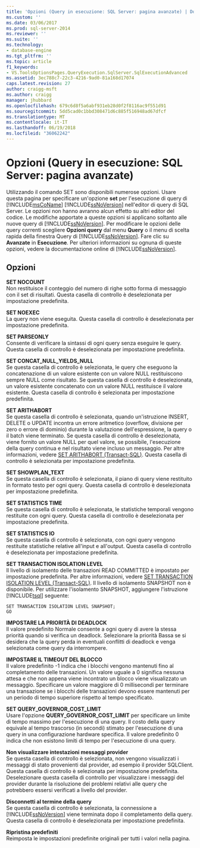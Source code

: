```yaml
---
title: 'Opzioni (Query in esecuzione: SQL Server: pagina avanzate) | Documenti Microsoft'
ms.custom: ''
ms.date: 03/06/2017
ms.prod: sql-server-2014
ms.reviewer: ''
ms.suite: ''
ms.technology:
- database-engine
ms.tgt_pltfrm: ''
ms.topic: article
f1_keywords:
- VS.ToolsOptionsPages.QueryExecution.SqlServer.SqlExecutionAdvanced
ms.assetid: 3ec788c7-22c3-4216-9ad0-81a168d17074
caps.latest.revision: 27
author: craigg-msft
ms.author: craigg
manager: jhubbard
ms.openlocfilehash: 679c6d8f5a6abf931eb28d0f2f8116ac9f551d91
ms.sourcegitcommit: 5dd5cad0c1bbd308471d6c885f516948ad67dfcf
ms.translationtype: MT
ms.contentlocale: it-IT
ms.lasthandoff: 06/19/2018
ms.locfileid: "36062242"
---
```

# <a name="options-query-executionsql-serveradvanced-page"></a>Opzioni (Query in esecuzione: SQL Server: pagina avanzate)
  Utilizzando il comando SET sono disponibili numerose opzioni. Usare questa pagina per specificare un'opzione **set** per l'esecuzione di query di [!INCLUDE[msCoName](../includes/msconame-md.md)] [!INCLUDE[ssNoVersion](../includes/ssnoversion-md.md)] nell'editor di query di SQL Server. Le opzioni non hanno avranno alcun effetto su altri editor del codice. Le modifiche apportate a queste opzioni si applicano soltanto alle nuove query di [!INCLUDE[ssNoVersion](../includes/ssnoversion-md.md)]. Per modificare le opzioni delle query correnti scegliere **Opzioni query** dal menu **Query** o il menu di scelta rapida della finestra Query di [!INCLUDE[ssNoVersion](../includes/ssnoversion-md.md)]. Fare clic su **Avanzate** in **Esecuzione**. Per ulteriori informazioni su ognuna di queste opzioni, vedere la documentazione online di [!INCLUDE[ssNoVersion](../includes/ssnoversion-md.md)].  
  
## <a name="options"></a>Opzioni  
 **SET NOCOUNT**  
 Non restituisce il conteggio del numero di righe sotto forma di messaggio con il set di risultati. Questa casella di controllo è deselezionata per impostazione predefinita.  
  
 **SET NOEXEC**  
 La query non viene eseguita. Questa casella di controllo è deselezionata per impostazione predefinita.  
  
 **SET PARSEONLY**  
 Consente di verificare la sintassi di ogni query senza eseguire le query. Questa casella di controllo è deselezionata per impostazione predefinita.  
  
 **SET CONCAT_NULL_YIELDS_NULL**  
 Se questa casella di controllo è selezionata, le query che eseguono la concatenazione di un valore esistente con un valore NULL restituiscono sempre NULL come risultato. Se questa casella di controllo è deselezionata, un valore esistente concatenato con un valore NULL restituisce il valore esistente. Questa casella di controllo è selezionata per impostazione predefinita.  
  
 **SET ARITHABORT**  
 Se questa casella di controllo è selezionata, quando un'istruzione INSERT, DELETE o UPDATE incontra un errore aritmetico (overflow, divisione per zero o errore di dominio) durante la valutazione dell'espressione, la query o il batch viene terminato. Se questa casella di controllo è deselezionata, viene fornito un valore NULL per quel valore, se possibile, l'esecuzione della query continua e nel risultato viene incluso un messaggio. Per altre informazioni, vedere [SET ARITHABORT &#40;Transact-SQL&#41;](/sql/t-sql/statements/set-arithabort-transact-sql). Questa casella di controllo è selezionata per impostazione predefinita.  
  
 **SET SHOWPLAN_TEXT**  
 Se questa casella di controllo è selezionata, il piano di query viene restituito in formato testo per ogni query. Questa casella di controllo è deselezionata per impostazione predefinita.  
  
 **SET STATISTICS TIME**  
 Se questa casella di controllo è selezionata, le statistiche temporali vengono restituite con ogni query. Questa casella di controllo è deselezionata per impostazione predefinita.  
  
 **SET STATISTICS IO**  
 Se questa casella di controllo è selezionata, con ogni query vengono restituite statistiche relative all'input e all'output. Questa casella di controllo è deselezionata per impostazione predefinita.  
  
 **SET TRANSACTION ISOLATION LEVEL**  
 Il livello di isolamento delle transazioni READ COMMITTED è impostato per impostazione predefinita. Per altre informazioni, vedere [SET TRANSACTION ISOLATION LEVEL &#40;Transact-SQL&#41;](/sql/t-sql/statements/set-transaction-isolation-level-transact-sql). Il livello di isolamento SNAPSHOT non è disponibile. Per utilizzare l'isolamento SNAPSHOT, aggiungere l'istruzione [!INCLUDE[tsql](../includes/tsql-md.md)] seguente:  
  
```  
SET TRANSACTION ISOLATION LEVEL SNAPSHOT;  
GO  
```  
  
 **IMPOSTARE LA PRIORITÀ DI DEADLOCK**  
 Il valore predefinito Normale consente a ogni query di avere la stessa priorità quando si verifica un deadlock. Selezionare la priorità Bassa se si desidera che la query perda in eventuali conflitti di deadlock e venga selezionata come query da interrompere.  
  
 **IMPOSTARE IL TIMEOUT DEL BLOCCO**  
 Il valore predefinito -1 indica che i blocchi vengono mantenuti fino al completamento delle transazioni. Un valore uguale a 0 significa nessuna attesa e che non appena viene incontrato un blocco viene visualizzato un messaggio. Specificare un valore maggiore di 0 millisecondi per terminare una transazione se i blocchi delle transazioni devono essere mantenuti per un periodo di tempo superiore rispetto al tempo specificato.  
  
 **SET QUERY_GOVERNOR_COST_LIMIT**  
 Usare l'opzione **QUERY_GOVERNOR_COST_LIMIT** per specificare un limite di tempo massimo per l'esecuzione di una query. Il costo della query equivale al tempo trascorso (in secondi) stimato per l'esecuzione di una query in una configurazione hardware specifica. Il valore predefinito 0 indica che non esistono limiti di tempo per l'esecuzione di una query.  
  
 **Non visualizzare intestazioni messaggi provider**  
 Se questa casella di controllo è selezionata, non vengono visualizzati i messaggi di stato provenienti dal provider, ad esempio il provider SQLClient. Questa casella di controllo è selezionata per impostazione predefinita. Deselezionare questa casella di controllo per visualizzare i messaggi del provider durante la risoluzione dei problemi relativi alle query che potrebbero essersi verificati a livello del provider.  
  
 **Disconnetti al termine della query**  
 Se questa casella di controllo è selezionata, la connessione a [!INCLUDE[ssNoVersion](../includes/ssnoversion-md.md)] viene terminata dopo il completamento della query. Questa casella di controllo è deselezionata per impostazione predefinita.  
  
 **Ripristina predefiniti**  
 Reimposta le impostazioni predefinite originali per tutti i valori nella pagina.  
  
  
